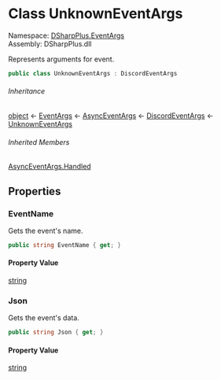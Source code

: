# Class UnknownEventArgs

Namespace: [DSharpPlus.EventArgs](DSharpPlus.EventArgs.md)  
Assembly: DSharpPlus.dll

Represents arguments for <xref href="DSharpPlus.DiscordClient.UnknownEvent" data-throw-if-not-resolved="false"></xref> event.

```csharp
public class UnknownEventArgs : DiscordEventArgs
```

###### Inheritance

[object](https://learn.microsoft.com/dotnet/api/system.object) ← 
[EventArgs](https://learn.microsoft.com/dotnet/api/system.eventargs) ← 
[AsyncEventArgs](DSharpPlus.AsyncEvents.AsyncEventArgs.md) ← 
[DiscordEventArgs](DSharpPlus.EventArgs.DiscordEventArgs.md) ← 
[UnknownEventArgs](DSharpPlus.EventArgs.UnknownEventArgs.md)

###### Inherited Members

[AsyncEventArgs.Handled](DSharpPlus.AsyncEvents.AsyncEventArgs.md\#DSharpPlus\_AsyncEvents\_AsyncEventArgs\_Handled)

## Properties

### <a id="DSharpPlus_EventArgs_UnknownEventArgs_EventName"></a>EventName

Gets the event's name.

```csharp
public string EventName { get; }
```

#### Property Value

[string](https://learn.microsoft.com/dotnet/api/system.string)

### <a id="DSharpPlus_EventArgs_UnknownEventArgs_Json"></a>Json

Gets the event's data.

```csharp
public string Json { get; }
```

#### Property Value

[string](https://learn.microsoft.com/dotnet/api/system.string)

